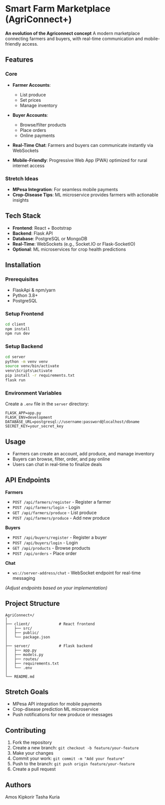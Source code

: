 # Smart Farm Marketplace (AgriConnect+)

**An evolution of the Agriconnect concept**
A modern marketplace connecting farmers and buyers, with real-time communication and mobile-friendly access.

## Features

### Core

* **Farmer Accounts**:

  * List produce
  * Set prices
  * Manage inventory
* **Buyer Accounts**:

  * Browse/filter products
  * Place orders
  * Online payments
* **Real-Time Chat**: Farmers and buyers can communicate instantly via WebSockets
* **Mobile-Friendly**: Progressive Web App (PWA) optimized for rural internet access

### Stretch Ideas

* **MPesa Integration**: For seamless mobile payments
* **Crop-Disease Tips**: ML microservice provides farmers with actionable insights

## Tech Stack

* **Frontend**: React + Bootstrap
* **Backend**: Flask API
* **Database**: PostgreSQL or MongoDB
* **Real-Time**: WebSockets (e.g., Socket.IO or Flask-SocketIO)
* **Optional**: ML microservices for crop health predictions

## Installation

### Prerequisites

* FlaskApi & npm/yarn
* Python 3.8+
* PostgreSQL 

### Setup Frontend

```bash
cd client
npm install
npm run dev
```

### Setup Backend

```bash
cd server
python -m venv venv
source venv/bin/activate   
venv\Scripts\activate      
pip install -r requirements.txt
flask run
```

### Environment Variables

Create a `.env` file in the `server` directory:

```env
FLASK_APP=app.py
FLASK_ENV=development
DATABASE_URL=postgresql://username:password@localhost/dbname
SECRET_KEY=your_secret_key
```

## Usage

* Farmers can create an account, add produce, and manage inventory
* Buyers can browse, filter, order, and pay online
* Users can chat in real-time to finalize deals

## API Endpoints

**Farmers**

* `POST /api/farmers/register` - Register a farmer
* `POST /api/farmers/login` - Login
* `GET /api/farmers/produce` - List produce
* `POST /api/farmers/produce` - Add new produce

**Buyers**

* `POST /api/buyers/register` - Register a buyer
* `POST /api/buyers/login` - Login
* `GET /api/products` - Browse products
* `POST /api/orders` - Place order

**Chat**

* `ws://server-address/chat` - WebSocket endpoint for real-time messaging

*(Adjust endpoints based on your implementation)*

## Project Structure

```
AgriConnect+/
│
├── client/             # React frontend
│   ├── src/
│   ├── public/
│   └── package.json
│
├── server/             # Flask backend
│   ├── app.py
│   ├── models.py
│   ├── routes/
│   ├── requirements.txt
│   └── .env
│
└── README.md
```

## Stretch Goals

* MPesa API integration for mobile payments
* Crop-disease prediction ML microservice
* Push notifications for new produce or messages

## Contributing

1. Fork the repository
2. Create a new branch: `git checkout -b feature/your-feature`
3. Make your changes
4. Commit your work: `git commit -m "Add your feature"`
5. Push to the branch: `git push origin feature/your-feature`
6. Create a pull request

## Authors
  Amos Kipkorir
  Tasha Kuria

